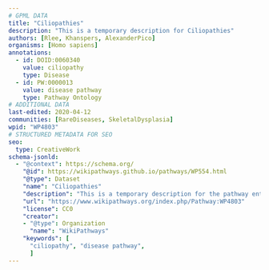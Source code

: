 ```yaml
---
# GPML DATA
title: "Ciliopathies"
description: "This is a temporary description for Ciliopathies"
authors: [Rlee, Khanspers, AlexanderPico]
organisms: [Homo sapiens]
annotations:
  - id: DOID:0060340
    value: ciliopathy
    type: Disease
  - id: PW:0000013
    value: disease pathway
    type: Pathway Ontology
# ADDITIONAL DATA
last-edited: 2020-04-12
communities: [RareDiseases, SkeletalDysplasia]
wpid: "WP4803"
# STRUCTURED METADATA FOR SEO
seo:
  type: CreativeWork
schema-jsonld:
  - "@context": https://schema.org/
    "@id": https://wikipathways.github.io/pathways/WP554.html
    "@type": Dataset
    "name": "Ciliopathies"
    "description": "This is a temporary description for the pathway entitled: Ciliopathies"
    "url": "https://www.wikipathways.org/index.php/Pathway:WP4803"
    "license": CC0
    "creator":
    - "@type": Organization
      "name": "WikiPathways"
    "keywords": [
      "ciliopathy", "disease pathway",
      ]
---
```

